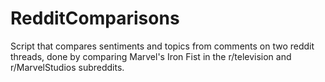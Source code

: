 # RedditComparisons

Script that compares sentiments and topics from comments on two reddit threads, done by comparing Marvel's Iron Fist in the r/television and r/MarvelStudios subreddits.
